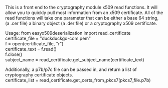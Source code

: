 This is a front end to the cryptography module x509 read functions.  It will allow you to quickly pull most information from an x509 certificate.  All of the read functions will take one parameter that can be either a base 64 string, (a .cer file) a binary object (a .der file) or a cryptography x509 certificate.

Usage:
from easyx509deserialization import read_certificate\
certificate_file = "duckduckgo-com.pem"\
f = open(certificate_file, "r")\
certificate_text = f.read()\
f.close()\
subject_name = read_certificate.get_subject_name(certificate_text)

Additionally, a p7b/p7c file can be passed in, and return a list of cryptography certificate objects.\
certificate_list = read_certificate.get_certs_from_pkcs7(pkcs7_file.p7b)